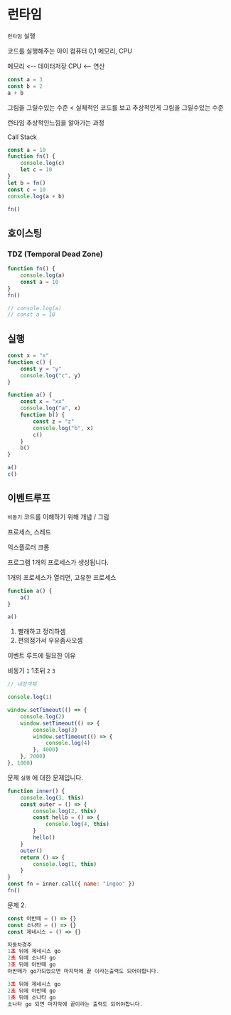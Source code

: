 # 런타임

`런타임` 실행

코드를 실행해주는 아이
컴퓨터 0,1
메모리, CPU

메모리 <-- 데이터저장
CPU <-- 연산

```js
const a = 3
const b = 2
a + b
```

그림을 그릴수있는 수준 <
실체적인 코드를 보고 추상적인게 그림을 그릴수있는 수준

런타임 추상적인느낌을 알아가는 과정

Call Stack

```js
const a = 10
function fn() {
    console.log(c)
    let c = 10
}
let b = fn()
const c = 10
console.log(a + b)

fn()
```

## 호이스팅

### TDZ (Temporal Dead Zone)

```js
function fn() {
    console.log(a)
    const a = 10
}
fn()

// console.log(a)
// const a = 10
```

## 실행

```js
const x = "x"
function c() {
    const y = "y"
    console.log("c", y)
}

function a() {
    const x = "xx"
    console.log("a", x)
    function b() {
        const z = "z"
        console.log("b", x)
        c()
    }
    b()
}

a()
c()
```

## 이벤트루프

`비동기` 코드를 이해하기 위해 개념 / 그림

프로세스, 스레드

익스플로러 크롬

프로그램 1개의 프로세스가 생성됩니다.

1개의 프로세스가 열리면,
고유한 프로세스

```js
function a() {
    a()
}

a()
```

1. 빨래하고 정리하셈
2. 편의점가서 우유좀사오셈

이벤트 루프에 필요한 이유

비동기
`1`
1초뒤 `2`
`3`

```js
// 내장객체

console.log(1)

window.setTimeout(() => {
    console.log(2)
    window.setTimeout(() => {
        console.log(3)
        window.setTimeout(() => {
            console.log(4)
        }, 4000)
    }, 2000)
}, 1000)
```

문제
`실행` 에 대한 문제입니다.

```js
function inner() {
    console.log(3, this)
    const outer = () => {
        console.log(2, this)
        const hello = () => {
            console.log(4, this)
        }
        hello()
    }
    outer()
    return () => {
        console.log(1, this)
    }
}
const fn = inner.call({ name: "ingoo" })
fn()
```

문제 2.

```js
const 아반떼 = () => {}
const 소나타 = () => {}
const 제네시스 = () => {}

자동차경주
1초 뒤에 제네시스 go
2초 뒤에 소나타 go
3초 뒤에 아반떼 go
아반떼가 go가되었으면 마지막에 끝 이라는출력도 되어야합니다.

3초 뒤에 제네시스 go
2초 뒤에 아반떼 go
1초 뒤에 소나타 go
소나타 go 되면 마지막에 끝이라는 출력도 되어야합니다.
```
